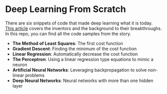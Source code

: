 # Deep Learning From Scratch

There are six snippets of code that made deep learning what it is today. [This article](http://blog.floydhub.com/coding-the-history-of-deep-learning/) covers the inventors and the background to their breakthroughs. In this repo, you can find all the code samples from the story.

- **The Method of Least Squares**: The first cost function
- **Gradient Descent**: Finding the minimum of the cost function
- **Linear Regression**: Automatically decrease the cost function
- **The Perceptron**: Using a linear regression type equations to mimic a neuron
- **Artificial Neural Networks**: Leveraging backpropagation to solve non-linear problems
- **Deep Neural Networks**: Neural networks with more than one hidden layer









